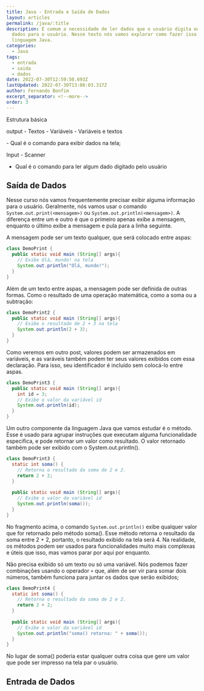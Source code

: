 ```yaml
---
title: Java - Entrada e Saída de Dados
layout: articles
permalink: /java/:title
description: É comum a necessidade de ler dados que o usuário digita ou mostrar
  dados para o usuário. Nesse texto nós vamos explorar como fazer isso usando a
  linguagem Java.
categories:
  - Java
tags:
  - entrada
  - saida
  - dados
date: 2022-07-30T12:59:50.693Z
lastUpdated: 2022-07-30T13:08:03.317Z
author: Fernando Bonfim
excerpt_separator: <!--more-->
order: 3
---
```

Estrutura básica

output - Textos - Variáveis - Variáveis e textos

\- Qual é o comando para exibir dados na tela;

Input - Scanner

* Qual é o comando para ler algum dado digitado pelo usuário

## Saída de Dados

Nesse curso nós vamos frequentemente precisar exibir alguma informação para o usuário. Geralmente, nós vamos usar o comando `System.out.print(<mensagem>)` ou `System.out.println(<mensagem>)`.  A diferença entre um e outro é que o primeiro apenas exibe a mensagem, enquanto o último exibe a mensagem e pula para a linha seguinte.

A mensagem pode ser um texto qualquer, que será colocado entre aspas:

```java
class DemoPrint {
  public static void main (String[] args){
    // Exibe Olá, mundo! na tela
    System.out.println("Olá, mundo!");
  }
}
```

Além de um texto entre aspas, a mensagem pode ser definida de outras formas. Como o resultado de uma operação matemática, como a soma ou a subtração:

```java
class DemoPrint2 {
  public static void main (String[] args){
    // Exibe o resultado de 2 + 3 na tela
    System.out.println(2 + 3);
  }
}
```

 Como veremos em outro post, valores podem ser armazenados em variáveis, e as varáveis também podem ter seus valores exibidos com essa declaração. Para isso, seu identificador é incluído sem colocá-lo entre aspas.

```java
class DemoPrint3 {
  public static void main (String[] args){
    int id = 3;
    // Exibe o valor da variável id
    System.out.println(id);
  }
}
```

Um outro componente da linguagem Java que vamos estudar é o método. Esse é usado para agrupar instruções que executam alguma funcionalidade especifica, e pode retornar um valor como resultado. O valor retornado também pode ser exibido com o System.out.println().

```java
class DemoPrint3 {
  static int soma() {
    // Retorna o resultado da soma de 2 e 2.
    return 2 + 2;
  }
  
  public static void main (String[] args){
    // Exibe o valor da variável id
    System.out.println(soma());
  }
}
```

No fragmento acima, o comando `System.out.println()` exibe qualquer valor que for retornado pelo método soma(). Esse método retorna o resultado da soma entre 2 + 2, portanto, o resultado exibido na tela será 4. Na realidade, os métodos podem ser usados para funcionalidades muito mais complexas e úteis que isso, mas vamos parar por aqui por enquanto.

Não precisa exibido só um texto ou só uma variável.  Nós podemos fazer combinações usando o operador `+`  que,  além de ser vir para somar dois números, também funciona para juntar os dados que serão exibidos;

```java
class DemoPrint4 {
  static int soma() {
    // Retorna o resultado da soma de 2 e 2.
    return 2 + 2;
  }
  
  public static void main (String[] args){
    // Exibe o valor da variável id
    System.out.println("soma() retorna: " + soma());
  }
}
```

No lugar de soma() poderia estar qualquer outra coisa que gere um valor que pode ser impresso na tela par o usuário.

## Entrada de Dados